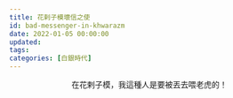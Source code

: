 ```yaml
---
title: 花剌子模壞信之使
id: bad-messenger-in-khwarazm
date: 2022-01-05 00:00:00
updated:
tags:
categories: [白銀時代]
---
```


<center>在花剌子模，我這種人是要被丟去喂老虎的！</center>
<br>

<!--more-->

<br>
